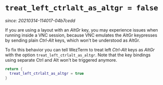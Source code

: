 # `treat_left_ctrlalt_as_altgr = false`

*since: 20210314-114017-04b7cedd*

If you are using a layout with an *AltGr* key, you may experience issues
when running inside a VNC session, because VNC emulates the AltGr keypresses
by sending plain *Ctrl-Alt* keys, which won't be understood as AltGr.

To fix this behavior you can tell WezTerm to treat left *Ctrl-Alt* keys as
*AltGr* with the option `treat_left_ctrlalt_as_altgr`. Note that the key
bindings using separate Ctrl and Alt won't be triggered anymore.

```lua
return {
  treat_left_ctrlalt_as_altgr = true
}
```

